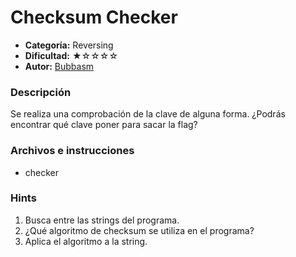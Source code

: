 # Checksum Checker
- **Categoría:** Reversing
- **Dificultad:** ★☆☆☆☆
- **Autor:** [Bubbasm](https://github.com/Bubbasm)

### Descripción
Se realiza una comprobación de la clave de alguna forma. ¿Podrás encontrar qué clave poner para sacar la flag?

### Archivos e instrucciones
- checker

### Hints
1. Busca entre las strings del programa.
2. ¿Qué algoritmo de checksum se utiliza en el programa?
3. Aplica el algoritmo a la string.
